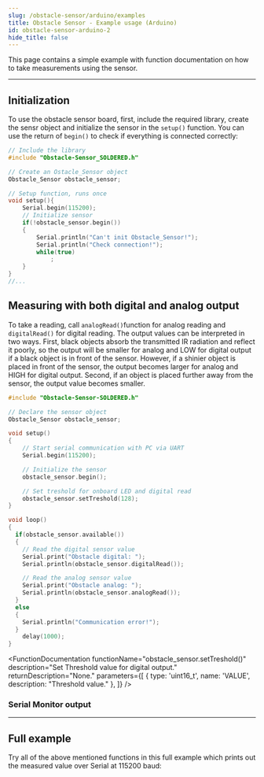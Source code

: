 ```yaml
---
slug: /obstacle-sensor/arduino/examples
title: Obstacle Sensor - Example usage (Arduino)
id: obstacle-sensor-arduino-2
hide_title: false
---
```


This page contains a simple example with function documentation on how to take measurements using the sensor.

---

## Initialization

To use the obstacle sensor board, first, include the required library, create the sensr object and initialize the sensor in the `setup()` function. You can use the return of `begin()` to check if everything is connected correctly:
```cpp
// Include the library
#include "Obstacle-Sensor_SOLDERED.h"

// Create an Ostacle_Sensor object
Obstacle_Sensor obstacle_sensor;

// Setup function, runs once
void setup(){
    Serial.begin(115200);
    // Initialize sensor
    if(!obstacle_sensor.begin())
    {
        Serial.println("Can't init Obstacle_Sensor!");
        Serial.println("Check connection!");
        while(true)
            ;
    }
}
//...
```
<FunctionDocumentation
  functionName="obstacle_sensor.begin()"
  description="Initializes the  Obstacle_Sensor, setting up communication over I2C and verifying its presence."
  returnDescription="Returns true if initialization is successful, false otherwise."
  parameters={[]}
/>

## Measuring with both digital and analog output
To take a reading, call `analogRead()`function for analog reading and `digitalRead()` for digital reading. The output values can be interpreted in two ways. First, black objects absorb the transmitted IR radiation and reflect it poorly, so the output will be smaller for analog and LOW for digital output if a black object is in front of the sensor. However, if a shinier object is placed in front of the sensor, the output becomes larger for analog and HIGH for digital output. Second, if an object is placed further away from the sensor, the output value becomes smaller.
```cpp
#include "Obstacle-Sensor-SOLDERED.h"

// Declare the sensor object
Obstacle_Sensor obstacle_sensor;

void setup()
{
    // Start serial communication with PC via UART
    Serial.begin(115200);

    // Initialize the sensor
    obstacle_sensor.begin();

    // Set treshold for onboard LED and digital read
    obstacle_sensor.setTreshold(128);
}

void loop()
{
  if(obstacle_sensor.available())
  {
    // Read the digital sensor value
    Serial.print("Obstacle digital: ");
    Serial.println(obstacle_sensor.digitalRead());

    // Read the analog sensor value
    Serial.print("Obstacle analog: ");
    Serial.println(obstacle_sensor.analogRead());
  }
  else
  {
    Serial.println("Communication error!");
  }
    delay(1000);
}
```
<FunctionDocumentation
  functionName="obstacle_sensor.setTreshold()"
  description="Set Threshold value for digital output."
  returnDescription="None."
  parameters={[
    { type: 'uint16_t', name: 'VALUE', description: "Threshold value." },
  ]}
/>

### Serial Monitor output
<CenteredImage src="/img/obstacle-sensor/obstacle_sensor_output.jpg" alt="Output from Serial Monitor" caption="Output from Serial Monitor" width="400px" />

---

## Full example

Try all of the above mentioned functions in this full example which prints out the measured  value over Serial at 115200 baud:

<QuickLink 
  title="Analog.ino" 
  description="Example file for using SHTC3 sensor with easyC/Qwiic/I2C"
  url="https://github.com/SolderedElectronics/Soldered-SHTC3-Temperature-Humidity-Sensor-Arduino-Library/blob/main/examples/TempAndHumidity/TempAndHumidity.ino" 
/>